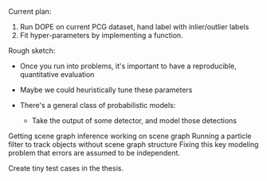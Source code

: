 Current plan:

1. Run DOPE on current PCG dataset, hand label with inlier/outlier labels
2. Fit hyper-parameters by implementing a function.

Rough sketch:
* Once you run into problems, it's important to have a reproducible,
  quantitative evaluation
* Maybe we could heuristically tune these parameters

* There's a general class of probabilistic models:
    * Take the output of some detector, and model those detections


Getting scene graph inference working on scene graph
Running a particle filter to track objects without scene graph structure
Fixing this key modeling problem that errors are assumed to be independent.



Create tiny test cases in the thesis.
